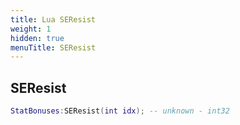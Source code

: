 ```yaml
---
title: Lua SEResist
weight: 1
hidden: true
menuTitle: SEResist
---
```

## SEResist
```lua
StatBonuses:SEResist(int idx); -- unknown - int32
```
